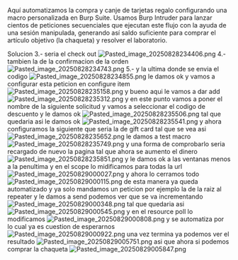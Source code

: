 Aquí automatizamos la compra y canje de tarjetas regalo configurando una macro personalizada en Burp Suite. Usamos Burp Intruder para lanzar cientos de peticiones secuenciales que ejecutan este flujo con la ayuda de una sesión manipulada, generando así saldo suficiente para comprar el artículo objetivo (la chaqueta) y resolver el laboratorio.

Solucion
3.- seria el check out
![Pasted_image_20250828234406.png](/Imagenes/Pasted_image_20250828234406.png)
4.- tambien la de la confirmacion de la orden
![Pasted_image_20250828234743.png](/Imagenes/Pasted_image_20250828234743.png)
5.- y la ultima donde se envia el codigo
![Pasted_image_20250828234855.png](/Imagenes/Pasted_image_20250828234855.png)
le damos ok
y vamos a configurar esta peticion en configure item
![Pasted_image_20250828235158.png](/Imagenes/Pasted_image_20250828235158.png)
y bueno aqui le vamos a dar add
![Pasted_image_20250828235312.png](/Imagenes/Pasted_image_20250828235312.png)
y en este punto vamos a poner el nombre de la siguiente solicitud y vamos a seleccionar el codigo de descuento y le damos ok
![Pasted_image_20250828235506.png](/Imagenes/Pasted_image_20250828235506.png)
tal que quedaria asi le damos ok
![Pasted_image_20250828235541.png](/Imagenes/Pasted_image_20250828235541.png)
y ahora configuramos la siguiente que seria la de gift card tal que se vea asi
![Pasted_image_20250828235652.png](/Imagenes/Pasted_image_20250828235652.png)
le damos a test macro
![Pasted_image_20250828235749.png](/Imagenes/Pasted_image_20250828235749.png)
y una forma de comprobarlo seria recargado de nuevo la pagina
tal que ahora 
se aumento el dinero
![Pasted_image_20250828235851.png](/Imagenes/Pasted_image_20250828235851.png)
y le damos ok a las ventanas menos a la penultima y en el scope lo midificamos para todas la url
![Pasted_image_20250829000027.png](/Imagenes/Pasted_image_20250829000027.png)
y ahora lo cerramos todo
![Pasted_image_20250829000115.png](/Imagenes/Pasted_image_20250829000115.png)
de esta manera ya queda automatizado 
y ya solo mandamos un peticion por ejemplo la de la raiz al repeater y le damos a send podemos ver que se va incrementando
![Pasted_image_20250829000348.png](/Imagenes/Pasted_image_20250829000348.png)
tal que quedaria asi
![Pasted_image_20250829000545.png](/Imagenes/Pasted_image_20250829000545.png)
y en el resource poll lo modificamos
![Pasted_image_20250829000808.png](/Imagenes/Pasted_image_20250829000808.png)
y se automatiza por lo cual ya es cuestion de esperarnos
![Pasted_image_20250829000922.png](/Imagenes/Pasted_image_20250829000922.png)
una vez termina ya 
podemos ver el resultado
![Pasted_image_20250829005751.png](/Imagenes/Pasted_image_20250829005751.png)
asi que ahora si podemos comprar la chaqueta
![Pasted_image_20250829005847.png](/Imagenes/Pasted_image_20250829005847.png)


